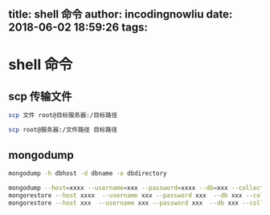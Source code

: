 title: shell 命令
author: incodingnowliu
date: 2018-06-02 18:59:26
tags:
---
# shell 命令

## scp 传输文件
```bash
scp 文件 root@目标服务器:/目标路径
```
```bash
scp root@服务器:/文件路径 目标路径
```

## mongodump

```bash
mongodump -h dbhost -d dbname -o dbdirectory
```
```bash
mongodump --host=xxxx --username=xxx --password=xxxx --db=xxx --collection=product
mongorestore --host xxxx  --username xxx --password xxx  --db xxx --collection product dump /xxx/product.bson
mongorestore --host xxx  --username xxx --password xxx  --db xxx --collection product   /xxx/xxx/dump/xxx/product.bson
```

